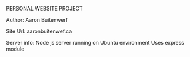 PERSONAL WEBSITE PROJECT

Author:
Aaron Buitenwerf

Site Url: aaronbuitenwef.ca

Server info:
    Node js server running on Ubuntu environment
    Uses express module
